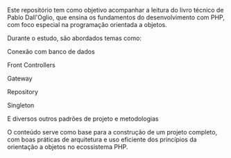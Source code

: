 Este repositório tem como objetivo acompanhar a leitura do livro técnico de Pablo Dall'Oglio, que ensina os fundamentos do desenvolvimento com PHP, com foco especial na programação orientada a objetos.

Durante o estudo, são abordados temas como:

Conexão com banco de dados

Front Controllers

Gateway

Repository

Singleton

E diversos outros padrões de projeto e metodologias

O conteúdo serve como base para a construção de um projeto completo, com boas práticas de arquitetura e uso eficiente dos princípios da orientação a objetos no ecossistema PHP.
